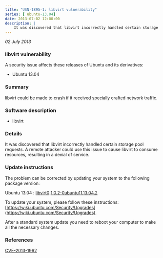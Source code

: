 ```yaml
---
title: "USN-1895-1: libvirt vulnerability"
series: [ ubuntu-13.04]
date: 2013-07-02 12:00:00
description: |
    It was discovered that libvirt incorrectly handled certain storage pool requests. A remote attacker could use this issue to cause libvirt to consume resources, resulting in a denial of service. 
--- 
```

 
 

*02 July 2013*

### libvirt vulnerability

A security issue affects these releases of Ubuntu and its derivatives:

* Ubuntu 13.04

### Summary

libvirt could be made to crash if it received specially crafted network traffic.

### Software description

* libvirt 

### Details

It was discovered that libvirt incorrectly handled certain storage pool requests. A remote attacker could use this issue to cause libvirt to consume resources, resulting in a denial of service. 

### Update instructions

The problem can be corrected by updating your system to the following package version:

Ubuntu 13.04
 : [libvirt0](https://launchpad.net/ubuntu/+source/libvirt) <span> [1.0.2-0ubuntu11.13.04.2](https://launchpad.net/ubuntu/+source/libvirt/1.0.2-0ubuntu11.13.04.2) </span> 

To update your system, please follow these instructions: [https://wiki.ubuntu.com/Security/Upgrades](https://wiki.ubuntu.com/Security/Upgrades).

After a standard system update you need to reboot your computer to make all the necessary changes. 

### References

 
 [CVE-2013-1962](http://people.ubuntu.com/~ubuntu-security/cve/CVE-2013-1962)
 

